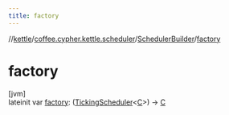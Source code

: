 ```yaml
---
title: factory
---
```

//[kettle](../../../index.html)/[coffee.cypher.kettle.scheduler](../index.html)/[SchedulerBuilder](index.html)/[factory](factory.html)



# factory



[jvm]\
lateinit var [factory](factory.html): ([TickingScheduler](../-ticking-scheduler/index.html)&lt;[C](index.html)&gt;) -&gt; [C](index.html)




